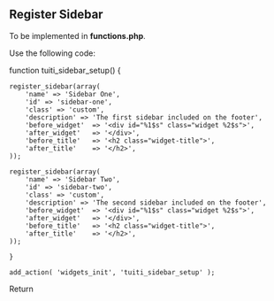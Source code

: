 ## Register Sidebar

To be implemented in **functions.php**.

Use the following code:

  function tuiti_sidebar_setup() {

    register_sidebar(array(
        'name' => 'Sidebar One',
        'id' => 'sidebar-one',
        'class' => 'custom',
        'description' => 'The first sidebar included on the footer',
        'before_widget'  => '<div id="%1$s" class="widget %2$s">',
        'after_widget'   => '</div>',
        'before_title'   => '<h2 class="widget-title">',
        'after_title'    => '</h2>',
    ));

    register_sidebar(array(
        'name' => 'Sidebar Two',
        'id' => 'sidebar-two',
        'class' => 'custom',
        'description' => 'The second sidebar included on the footer',
        'before_widget'  => '<div id="%1$s" class="widget %2$s">',
        'after_widget'   => '</div>',
        'before_title'   => '<h2 class="widget-title">',
        'after_title'    => '</h2>',
    ));

    }

    add_action( 'widgets_init', 'tuiti_sidebar_setup' );

Return



